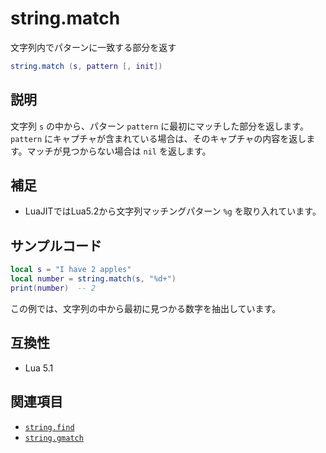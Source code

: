 # string.match

文字列内でパターンに一致する部分を返す

```lua
string.match (s, pattern [, init])
```

## 説明

文字列 `s` の中から、パターン `pattern` に最初にマッチした部分を返します。`pattern` にキャプチャが含まれている場合は、そのキャプチャの内容を返します。マッチが見つからない場合は `nil` を返します。

## 補足

- LuaJITではLua5.2から文字列マッチングパターン `%g` を取り入れています。

## サンプルコード

```lua
local s = "I have 2 apples"
local number = string.match(s, "%d+")
print(number)  -- 2
```

この例では、文字列の中から最初に見つかる数字を抽出しています。

## 互換性

- Lua 5.1

## 関連項目

- [`string.find`](find.md)
- [`string.gmatch`](gmatch.md)
